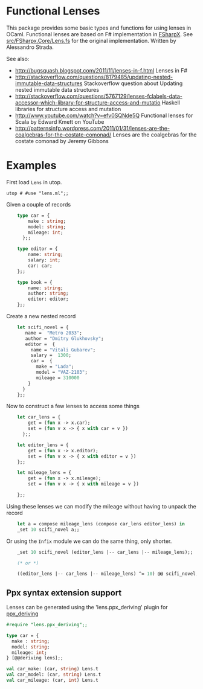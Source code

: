 Functional Lenses
=================

This package provides some basic types and functions for using lenses in OCaml.
Functional lenses are based on F# implementation in [FSharpX](https://github.com/fsharp/fsharpx). See [src/FSharpx.Core/Lens.fs](https://github.com/fsharp/fsharpx/blob/master/src/FSharpx.Core/Lens.fs) for the original implementation.  Written by Alessandro Strada.

See also:
* <http://bugsquash.blogspot.com/2011/11/lenses-in-f.html> Lenses in F#
* <http://stackoverflow.com/questions/8179485/updating-nested-immutable-data-structures> Stackoverflow question about Updating nested immutable data structures
* <http://stackoverflow.com/questions/5767129/lenses-fclabels-data-accessor-which-library-for-structure-access-and-mutatio> Haskell libraries for structure access and mutation
* <http://www.youtube.com/watch?v=efv0SQNde5Q> Functional lenses for Scala by Edward Kmett on YouTube
* <http://patternsinfp.wordpress.com/2011/01/31/lenses-are-the-coalgebras-for-the-costate-comonad/> Lenses are the coalgebras for the costate comonad by Jeremy Gibbons

Examples
========

First load `Lens` in utop.

    utop # #use "lens.ml";;

Given a couple of records

``` ocaml
    type car = {
        make : string;
        model: string;
        mileage: int;
      };;

    type editor = {
        name: string;
        salary: int;
        car: car;
    };;

    type book = {
        name: string;
        author: string;
        editor: editor;
    };;
```

Create a new nested record

``` ocaml
    let scifi_novel = {
       name =  "Metro 2033";
       author = "Dmitry Glukhovsky";
       editor =  {
         name = "Vitali Gubarev";
         salary =  1300;
         car =  {
           make = "Lada";
           model = "VAZ-2103";
           mileage = 310000
        }
      }
    };;
```

Now to construct a few lenses to access some things

``` ocaml
    let car_lens = {
	    get = (fun x -> x.car);
	    set = (fun v x -> { x with car = v })
	  };;

    let editor_lens = {
	    get = (fun x -> x.editor);
	    set = (fun v x -> { x with editor = v })
	};;

    let mileage_lens = {
	    get = (fun x -> x.mileage);
	    set = (fun v x -> { x with mileage = v })

    };;
```

Using these lenses we can modify the mileage without having to unpack the record

``` ocaml
    let a = compose mileage_lens (compose car_lens editor_lens) in
    _set 10 scifi_novel a;;
```

Or using the `Infix` module we can do the same thing, only shorter.

``` ocaml
    _set 10 scifi_novel (editor_lens |-- car_lens |-- mileage_lens);;

    (* or *)

    ((editor_lens |-- car_lens |-- mileage_lens) ^= 10) @@ scifi_novel;;
```

Ppx syntax extension support
--------------------

Lenses can be generated using the 'lens.ppx_deriving' plugin for [ppx_deriving](https://github.com/whitequark/ppx_deriving)

``` ocaml
#require "lens.ppx_deriving";;

type car = {
  make : string;
  model: string;
  mileage: int;
} [@@deriving lens];;

val car_make: (car, string) Lens.t
val car_model: (car, string) Lens.t
val car_mileage: (car, int) Lens.t
```
